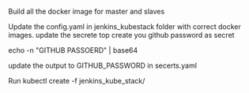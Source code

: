 Build all the docker image for master and slaves


Update the config.yaml in jenkins_kubestack folder with correct docker images.
update the secrete top create you github password as secret

echo -n "GITHUB PASSOERD" | base64  

update the output to GITHUB_PASSWORD in secerts.yaml

Run kubectl create -f jenkins_kube_stack/

